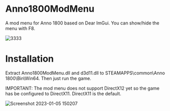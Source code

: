 # Anno1800ModMenu
A mod menu for Anno 1800 based on Dear ImGui. You can show/hide the menu with F8.

![3333](https://user-images.githubusercontent.com/50437199/210799763-dbab869b-7e49-493f-9cb3-9aa6cdf9b35b.png)


# Installation
Extract Anno1800ModMenu.dll and d3d11.dll to STEAMAPPS\common\Anno 1800\Bin\Win64. Then just run the game.

IMPORTANT: The mod menu does not support DirectX12 yet so the game has be configured to DirectX11. DirectX11 is the default.

![Screenshot 2023-01-05 150207](https://user-images.githubusercontent.com/50437199/210800298-6ffcc5f8-373d-4bd0-bfe4-c7596055cec6.png)
